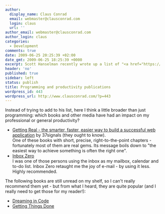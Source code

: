```yaml
---
author:
  display_name: Claus Conrad
  email: webmaster@clausconrad.com
  login: claus
  url: ''
author_email: webmaster@clausconrad.com
author_login: claus
categories:
  - Development
comments: true
date: 2009-06-25 20:25:39 +02:00
date_gmt: 2009-06-25 18:25:39 +0000
excerpt: Scott Hanselman recently wrote up a list of "<a href="https://www.hanselman.com/blog/six-essential-language-agnostic-programming-books">Six Essential Language Agnostic Programming Books</a>". That list, including the comments with other suggestions, is certainly worth a look. I have to admit that I haven't read most of what he lists, and only skimmed others.
header: 'no'
published: true
sidebar: left
status: publish
title: Programming and productivity publications
wordpress_id: 443
wordpress_url: http://www.clausconrad.com/?p=443
---
```

Instead of trying to add to his list, here I think a little broader than just programming: which books and other media have had an impact on my professional or general productivity?

*   [Getting Real - the smarter, faster, easier way to build a successful web application](https://basecamp.com/books/getting-real) by 37signals (they ought to know).  
    One of these books with short, precise, right-to-the-point chapters - fortunately most of them are real gems. Its message boils down to "the easiest way to achieve something is often the right one".
*   [Inbox Zero](https://www.43folders.com/izero)  
    I was one of those persons using the inbox as my mailbox, calendar and to-do list. Inbox Zero retaught me the joy of e-mail - by using it less. Highly recommended.

The following books are still unread on my shelf, so I can't really recommend them yet - but from what I heard, they are quite popular (and I really need to get those for my reader!):

*   [Dreaming in Code](https://www.amazon.com/gp/product/1400082471?ie=UTF8&tag=clausconrad-20&linkCode=as2&camp=1789&creative=390957&creativeASIN=1400082471)
*   [Getting Things Done](https://www.amazon.com/gp/product/0142000280?ie=UTF8&tag=clausconrad-20&linkCode=as2&camp=1789&creative=390957&creativeASIN=0142000280)
